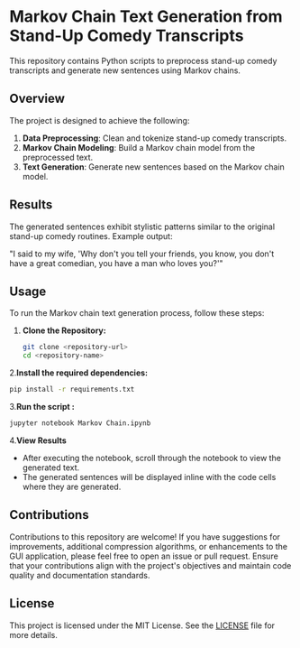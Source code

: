 # Markov Chain Text Generation from Stand-Up Comedy Transcripts

This repository contains Python scripts to preprocess stand-up comedy transcripts and generate new sentences using Markov chains.

## Overview

The project is designed to achieve the following:

1. **Data Preprocessing**: Clean and tokenize stand-up comedy transcripts.
2. **Markov Chain Modeling**: Build a Markov chain model from the preprocessed text.
3. **Text Generation**: Generate new sentences based on the Markov chain model.

## Results

The generated sentences exhibit stylistic patterns similar to the original stand-up comedy routines. Example output:

"I said to my wife, 'Why don't you tell your friends, you know, you don't have a great comedian, you have a man who loves you?'"

## Usage

To run the Markov chain text generation process, follow these steps:

1. **Clone the Repository:**

   ```bash
   git clone <repository-url>
   cd <repository-name>
   ```

2.**Install the required dependencies:**

   ```bash
   pip install -r requirements.txt
   ```

3.**Run the script :**

   ```bash
   jupyter notebook Markov Chain.ipynb
   ```

4.**View Results**

  - After executing the notebook, scroll through the notebook to view the generated text.
  - The generated sentences will be displayed inline with the code cells where they are generated.

## Contributions

Contributions to this repository are welcome! If you have suggestions for improvements, additional compression algorithms, or enhancements to the GUI application, please feel free to open an issue or pull request. Ensure that your contributions align with the project's objectives and maintain code quality and documentation standards.

## License

This project is licensed under the MIT License. See the [LICENSE](LICENSE) file for more details.
